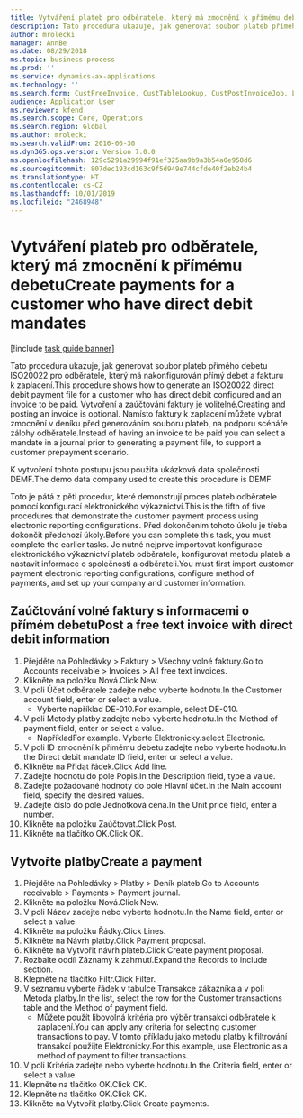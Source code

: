 ```yaml
---
title: Vytváření plateb pro odběratele, který má zmocnění k přímému debetu
description: Tato procedura ukazuje, jak generovat soubor plateb přímého debetu ISO20022 pro odběratele, který má nakonfigurován přímý debet a fakturu k zaplacení.
author: mrolecki
manager: AnnBe
ms.date: 08/29/2018
ms.topic: business-process
ms.prod: ''
ms.service: dynamics-ax-applications
ms.technology: ''
ms.search.form: CustFreeInvoice, CustTableLookup, CustPostInvoiceJob, LedgerJournalTable, LedgerJournalTransCustPaym, SysQueryForm, CustPaymProposalEdit, BankAccountTableLookUp
audience: Application User
ms.reviewer: kfend
ms.search.scope: Core, Operations
ms.search.region: Global
ms.author: mrolecki
ms.search.validFrom: 2016-06-30
ms.dyn365.ops.version: Version 7.0.0
ms.openlocfilehash: 129c5291a29994f91ef325aa9b9a3b54a0e958d6
ms.sourcegitcommit: 807dec193cd163c9f5d949e744cfde40f2eb24b4
ms.translationtype: HT
ms.contentlocale: cs-CZ
ms.lasthandoff: 10/01/2019
ms.locfileid: "2468948"
---
```

# <a name="create-payments-for-a-customer-who-have-direct-debit-mandates"></a><span data-ttu-id="ffbee-103">Vytváření plateb pro odběratele, který má zmocnění k přímému debetu</span><span class="sxs-lookup"><span data-stu-id="ffbee-103">Create payments for a customer who have direct debit mandates</span></span>

[!include [task guide banner](../../includes/task-guide-banner.md)]

<span data-ttu-id="ffbee-104">Tato procedura ukazuje, jak generovat soubor plateb přímého debetu ISO20022 pro odběratele, který má nakonfigurován přímý debet a fakturu k zaplacení.</span><span class="sxs-lookup"><span data-stu-id="ffbee-104">This procedure shows how to generate an ISO20022 direct debit payment file for a customer who has direct debit configured and an invoice to be paid.</span></span> <span data-ttu-id="ffbee-105">Vytvoření a zaúčtování faktury je volitelné.</span><span class="sxs-lookup"><span data-stu-id="ffbee-105">Creating and posting an invoice is optional.</span></span> <span data-ttu-id="ffbee-106">Namísto faktury k zaplacení můžete vybrat zmocnění v deníku před generováním souboru plateb, na podporu scénáře zálohy odběratele.</span><span class="sxs-lookup"><span data-stu-id="ffbee-106">Instead of having an invoice to be paid you can select a mandate in a journal prior to generating a payment file, to support a customer prepayment scenario.</span></span>



<span data-ttu-id="ffbee-107">K vytvoření tohoto postupu jsou použita ukázková data společnosti DEMF.</span><span class="sxs-lookup"><span data-stu-id="ffbee-107">The demo data company used to create this procedure is DEMF.</span></span>



<span data-ttu-id="ffbee-108">Toto je pátá z pěti procedur, které demonstrují proces plateb odběratele pomocí konfigurací elektronického výkaznictví.</span><span class="sxs-lookup"><span data-stu-id="ffbee-108">This is the fifth of five procedures that demonstrate the customer payment process using electronic reporting configurations.</span></span> <span data-ttu-id="ffbee-109">Před dokončením tohoto úkolu je třeba dokončit předchozí úkoly.</span><span class="sxs-lookup"><span data-stu-id="ffbee-109">Before you can complete this task, you must complete the earlier tasks.</span></span> <span data-ttu-id="ffbee-110">Je nutné nejprve importovat konfigurace elektronického výkaznictví plateb odběratele, konfigurovat metodu plateb a nastavit informace o společnosti a odběrateli.</span><span class="sxs-lookup"><span data-stu-id="ffbee-110">You must first import customer payment electronic reporting configurations, configure method of payments, and set up your company and customer information.</span></span> 


## <a name="post-a-free-text-invoice-with-direct-debit-information"></a><span data-ttu-id="ffbee-111">Zaúčtování volné faktury s informacemi o přímém debetu</span><span class="sxs-lookup"><span data-stu-id="ffbee-111">Post a free text invoice with direct debit information</span></span>
1. <span data-ttu-id="ffbee-112">Přejděte na Pohledávky > Faktury > Všechny volné faktury.</span><span class="sxs-lookup"><span data-stu-id="ffbee-112">Go to Accounts receivable > Invoices > All free text invoices.</span></span>
2. <span data-ttu-id="ffbee-113">Klikněte na položku Nová.</span><span class="sxs-lookup"><span data-stu-id="ffbee-113">Click New.</span></span>
3. <span data-ttu-id="ffbee-114">V poli Účet odběratele zadejte nebo vyberte hodnotu.</span><span class="sxs-lookup"><span data-stu-id="ffbee-114">In the Customer account field, enter or select a value.</span></span>
    * <span data-ttu-id="ffbee-115">Vyberte například DE-010.</span><span class="sxs-lookup"><span data-stu-id="ffbee-115">For example, select DE-010.</span></span>  
4. <span data-ttu-id="ffbee-116">V poli Metody platby zadejte nebo vyberte hodnotu.</span><span class="sxs-lookup"><span data-stu-id="ffbee-116">In the Method of payment field, enter or select a value.</span></span>
    * <span data-ttu-id="ffbee-117">Například</span><span class="sxs-lookup"><span data-stu-id="ffbee-117">For example.</span></span> <span data-ttu-id="ffbee-118">Vyberte Elektronicky.</span><span class="sxs-lookup"><span data-stu-id="ffbee-118">select Electronic.</span></span>  
5. <span data-ttu-id="ffbee-119">V poli ID zmocnění k přímému debetu zadejte nebo vyberte hodnotu.</span><span class="sxs-lookup"><span data-stu-id="ffbee-119">In the Direct debit mandate ID field, enter or select a value.</span></span>
6. <span data-ttu-id="ffbee-120">Klikněte na Přidat řádek.</span><span class="sxs-lookup"><span data-stu-id="ffbee-120">Click Add line.</span></span>
7. <span data-ttu-id="ffbee-121">Zadejte hodnotu do pole Popis.</span><span class="sxs-lookup"><span data-stu-id="ffbee-121">In the Description field, type a value.</span></span>
8. <span data-ttu-id="ffbee-122">Zadejte požadované hodnoty do pole Hlavní účet.</span><span class="sxs-lookup"><span data-stu-id="ffbee-122">In the Main account field, specify the desired values.</span></span>
9. <span data-ttu-id="ffbee-123">Zadejte číslo do pole Jednotková cena.</span><span class="sxs-lookup"><span data-stu-id="ffbee-123">In the Unit price field, enter a number.</span></span>
10. <span data-ttu-id="ffbee-124">Klikněte na položku Zaúčtovat.</span><span class="sxs-lookup"><span data-stu-id="ffbee-124">Click Post.</span></span>
11. <span data-ttu-id="ffbee-125">Klikněte na tlačítko OK.</span><span class="sxs-lookup"><span data-stu-id="ffbee-125">Click OK.</span></span>

## <a name="create-a-payment"></a><span data-ttu-id="ffbee-126">Vytvořte platby</span><span class="sxs-lookup"><span data-stu-id="ffbee-126">Create a payment</span></span>
1. <span data-ttu-id="ffbee-127">Přejděte na Pohledávky > Platby > Deník plateb.</span><span class="sxs-lookup"><span data-stu-id="ffbee-127">Go to Accounts receivable > Payments > Payment journal.</span></span>
2. <span data-ttu-id="ffbee-128">Klikněte na položku Nová.</span><span class="sxs-lookup"><span data-stu-id="ffbee-128">Click New.</span></span>
3. <span data-ttu-id="ffbee-129">V poli Název zadejte nebo vyberte hodnotu.</span><span class="sxs-lookup"><span data-stu-id="ffbee-129">In the Name field, enter or select a value.</span></span>
4. <span data-ttu-id="ffbee-130">Klikněte na položku Řádky.</span><span class="sxs-lookup"><span data-stu-id="ffbee-130">Click Lines.</span></span>
5. <span data-ttu-id="ffbee-131">Klikněte na Návrh platby.</span><span class="sxs-lookup"><span data-stu-id="ffbee-131">Click Payment proposal.</span></span>
6. <span data-ttu-id="ffbee-132">Klikněte na Vytvořit návrh plateb.</span><span class="sxs-lookup"><span data-stu-id="ffbee-132">Click Create payment proposal.</span></span>
7. <span data-ttu-id="ffbee-133">Rozbalte oddíl Záznamy k zahrnutí.</span><span class="sxs-lookup"><span data-stu-id="ffbee-133">Expand the Records to include section.</span></span>
8. <span data-ttu-id="ffbee-134">Klepněte na tlačítko Filtr.</span><span class="sxs-lookup"><span data-stu-id="ffbee-134">Click Filter.</span></span>
9. <span data-ttu-id="ffbee-135">V seznamu vyberte řádek v tabulce Transakce zákazníka a v poli Metoda platby.</span><span class="sxs-lookup"><span data-stu-id="ffbee-135">In the list, select the row for the Customer transactions table and the Method of payment field.</span></span>
    * <span data-ttu-id="ffbee-136">Můžete použít libovolná kritéria pro výběr transakcí odběratele k zaplacení.</span><span class="sxs-lookup"><span data-stu-id="ffbee-136">You can apply any criteria for selecting customer transactions to pay.</span></span> <span data-ttu-id="ffbee-137">V tomto příkladu jako metodu platby k filtrování transakcí použijte Elektronicky.</span><span class="sxs-lookup"><span data-stu-id="ffbee-137">For this example, use Electronic as a method of payment to filter transactions.</span></span>  
10. <span data-ttu-id="ffbee-138">V poli Kritéria zadejte nebo vyberte hodnotu.</span><span class="sxs-lookup"><span data-stu-id="ffbee-138">In the Criteria field, enter or select a value.</span></span>
11. <span data-ttu-id="ffbee-139">Klepněte na tlačítko OK.</span><span class="sxs-lookup"><span data-stu-id="ffbee-139">Click OK.</span></span>
12. <span data-ttu-id="ffbee-140">Klepněte na tlačítko OK.</span><span class="sxs-lookup"><span data-stu-id="ffbee-140">Click OK.</span></span>
13. <span data-ttu-id="ffbee-141">Klikněte na Vytvořit platby.</span><span class="sxs-lookup"><span data-stu-id="ffbee-141">Click Create payments.</span></span>
